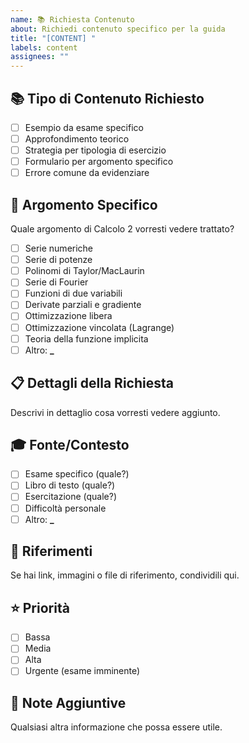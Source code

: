 ```yaml
---
name: 📚 Richiesta Contenuto
about: Richiedi contenuto specifico per la guida
title: "[CONTENT] "
labels: content
assignees: ""
---
```


## 📚 Tipo di Contenuto Richiesto

- [ ] Esempio da esame specifico
- [ ] Approfondimento teorico
- [ ] Strategia per tipologia di esercizio
- [ ] Formulario per argomento specifico
- [ ] Errore comune da evidenziare

## 🎯 Argomento Specifico

Quale argomento di Calcolo 2 vorresti vedere trattato?

- [ ] Serie numeriche
- [ ] Serie di potenze
- [ ] Polinomi di Taylor/MacLaurin
- [ ] Serie di Fourier
- [ ] Funzioni di due variabili
- [ ] Derivate parziali e gradiente
- [ ] Ottimizzazione libera
- [ ] Ottimizzazione vincolata (Lagrange)
- [ ] Teoria della funzione implicita
- [ ] Altro: ********\_********

## 📋 Dettagli della Richiesta

Descrivi in dettaglio cosa vorresti vedere aggiunto.

## 🎓 Fonte/Contesto

- [ ] Esame specifico (quale?)
- [ ] Libro di testo (quale?)
- [ ] Esercitazione (quale?)
- [ ] Difficoltà personale
- [ ] Altro: ********\_********

## 🔗 Riferimenti

Se hai link, immagini o file di riferimento, condividili qui.

## ⭐ Priorità

- [ ] Bassa
- [ ] Media
- [ ] Alta
- [ ] Urgente (esame imminente)

## 📝 Note Aggiuntive

Qualsiasi altra informazione che possa essere utile.
